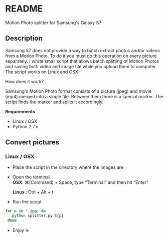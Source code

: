 # README                                                                       
                                                                               
Motion Photo splitter for Samsung's Galaxy S7

## Description

Samsung S7 does not provide a way to batch extract photos and/or videos from a Motion Photo. To do it you must do this operation on every picture separately. I wrote small script that allows batch splitting of Motion Photos and saving both video and image file while you upload them to computer. The script works on Linux and OSX.


How does it work? 

Samsung's Motion Photo format consists of a picture (jpeg) and movie (mp4) merged into a single file. Between them there is a special marker. The script finds the marker and splits it accordingly.
                                                                            
**Requirements** 

- Linux / OSX 
- Python 2.7.x     

                                                                       
                                                                               
## Convert  pictures                                                               
                                                                            
                                                                              
### Linux  / OSX

- Place the script in the directory where the images are
- Open the terminal  
  **OSX**: ⌘(Command) + Space, type “Terminal” and then hit “Enter”

  **Linux** : Ctrl + Alt + t
- Run the script  
                                                                                                                                
 ```bash                                                                        
 for p in *.jpg; do                                                            
    python splitter.py ${p}                                                     
  done                                                                          
 ``` 

- Enjoy :coffee: 
